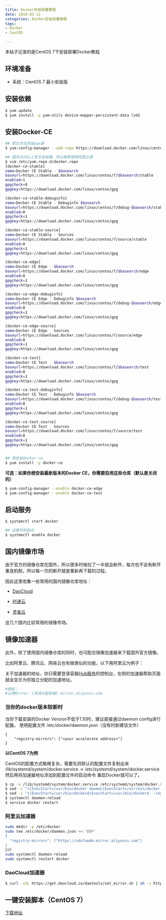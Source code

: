 ```yaml
---
title: Docker安装部署教程
date: 2018-03-11
categories: Docker安装部署教程
tags: 
- Docker
- CentOS

---
```

本帖子记录的是CentOS 7下安装部署Docker教程

## 环境准备

- 系统：CentOS 7 最小安装版


## 安装依赖

```bash
$ yum update
$ yum install -y yum-utils device-mapper-persistent-data lvm2
```


## 安装Docker-CE

```bash
## 官方方法添加yum源
$ yum-config-manager --add-repo https://download.docker.com/linux/centos/docker-ce.repo

## 国内访问以上官方会很慢，所以推荐使用阿里云源
$ vim /etc/yum.repo.d/docker.repo
[docker-ce-stable]
name=Docker CE Stable - $basearch
baseurl=https://download.docker.com/linux/centos/7/$basearch/stable
enabled=1
gpgcheck=0
gpgkey=https://download.docker.com/linux/centos/gpg

[docker-ce-stable-debuginfo]
name=Docker CE Stable - Debuginfo $basearch
baseurl=https://download.docker.com/linux/centos/7/debug-$basearch/stable
enabled=0
gpgcheck=1
gpgkey=https://download.docker.com/linux/centos/gpg

[docker-ce-stable-source]
name=Docker CE Stable - Sources
baseurl=https://download.docker.com/linux/centos/7/source/stable
enabled=0
gpgcheck=1
gpgkey=https://download.docker.com/linux/centos/gpg

[docker-ce-edge]
name=Docker CE Edge - $basearch
baseurl=https://download.docker.com/linux/centos/7/$basearch/edge
enabled=0
gpgcheck=1
gpgkey=https://download.docker.com/linux/centos/gpg

[docker-ce-edge-debuginfo]
name=Docker CE Edge - Debuginfo $basearch
baseurl=https://download.docker.com/linux/centos/7/debug-$basearch/edge
enabled=0
gpgcheck=1
gpgkey=https://download.docker.com/linux/centos/gpg

[docker-ce-edge-source]
name=Docker CE Edge - Sources
baseurl=https://download.docker.com/linux/centos/7/source/edge
enabled=0
gpgcheck=1
gpgkey=https://download.docker.com/linux/centos/gpg

[docker-ce-test]
name=Docker CE Test - $basearch
baseurl=https://download.docker.com/linux/centos/7/$basearch/test
enabled=0
gpgcheck=1
gpgkey=https://download.docker.com/linux/centos/gpg

[docker-ce-test-debuginfo]
name=Docker CE Test - Debuginfo $basearch
baseurl=https://download.docker.com/linux/centos/7/debug-$basearch/test
enabled=0
gpgcheck=1
gpgkey=https://download.docker.com/linux/centos/gpg

[docker-ce-test-source]
name=Docker CE Test - Sources
baseurl=https://download.docker.com/linux/centos/7/source/test
enabled=0
gpgcheck=1
gpgkey=https://download.docker.com/linux/centos/gpg


## 再安装docker-ce
$ yum install -y docker-ce
```

**可选：如果你想安装最新版本的Docker CE，你需要启用这些仓库（默认是关闭的）**

```bash
$ yum-config-manager --enable docker-ce-edge
$ yum-config-manager --enable docker-ce-test
```


## 启动服务

```bash
$ systemctl start docker

## 设置开机启动
$ systemctl enable docker
```


## 国内镜像市场

由于官方的镜像仓库在国外，所以很多时候拉了一半就会断开，每次也不会有断开重连机制，所以每一次的断开就是重新再下载的过程。

因此这里收集一些常用的国内镜像仓库地址：

- [DaoCloud](http://hub.daocloud.io/)

- [时速云](https://hub.tenxcloud.com/)

- [灵雀云](https://hub.alauda.cn/)

这几个国内比较常用的镜像市场。


## 镜像加速器

此外，除了使用国内镜像仓库的同时，也可配合镜像加速器来下载国外官方镜像。

比如阿里云、腾讯云、网易云也有做类似的功能，以下用阿里云为例子：

关于加速器的地址，你只需要登录容器[Hub服务](https://cr.console.aliyun.com/?spm=a2c4e.11153959.blogcont29941.9.520269d6odTEcW)的控制台，左侧的加速器帮助页面就会显示为你独立分配的加速地址。

```bash
#例如：
#公网Mirror：[系统分配前缀].mirror.aliyuncs.com
```

### 当你的docker版本较新时

当你下载安装的Docker Version不低于1.10时，建议直接通过daemon config进行配置。
使用配置文件 /etc/docker/daemon.json（没有时新建该文件）

```shell
{
    "registry-mirrors": ["<your accelerate address>"]
}
```

**以CentOS 7为例**

CentOS的配置方式略微复杂，需要先将默认的配置文件复制出来
/lib/systemd/system/docker.service -> /etc/systemd/system/docker.service
然后再将加速器地址添加到配置文件的启动命令
重启Docker就可以了。

```bash
$ cp -n /lib/systemd/system/docker.service /etc/systemd/system/docker.service
$ sed -i "s|ExecStart=/usr/bin/docker daemon|ExecStart=/usr/bin/docker daemon --registry-mirror=<your accelerate address>|g" /etc/systemd/system/docker.service
$ sed -i "s|ExecStart=/usr/bin/dockerd|ExecStart=/usr/bin/dockerd --registry-mirror=<your accelerate address>|g" /etc/systemd/system/docker.service
$ systemctl daemon-reload
$ service docker restart
```


### 阿里云加速器

```bash
sudo mkdir -p /etc/docker
sudo tee /etc/docker/daemon.json <<-'EOF'
{
  "registry-mirrors": ["https://sdu7uwdm.mirror.aliyuncs.com"]
}
EOF
sudo systemctl daemon-reload
sudo systemctl restart docker
```


### DaoCloud加速器

```bash
$ curl -sSL https://get.daocloud.io/daotools/set_mirror.sh | sh -s http://942c18cb.m.daocloud.io
```


## 一键安装脚本（CentOS 7）

[下载地址](https://raw.githubusercontent.com/Polaris0112/Ops-Tools/master/docker/docker-install.sh)
